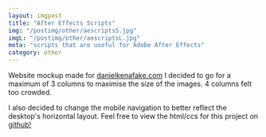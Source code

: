 ```yaml
---
layout: imgpost
title: "After Effects Scripts"
img: "/postimg/other/aescriptsS.jpg"
imgL: "/postimg/other/aescriptsL.jpg"
meta: "scripts that are useful for Adobe After Effects"
category: other
---
```


<div class="WideTextBox">
    <p>Website mockup made for <a href="http://danielkenafake.com" target="_blank">danielkenafake.com</a> I decided to go for a maximum of 3 columns to maximise the size of the images. 4 columns felt too crowded.</p><p>I also decided to change the mobile navigation to better reflect the desktop's horizontal layout. Feel free to view the html/ccs for this project on <a href="https://github.com/danielkenafake/danielkenafake.github.io">github!</a></p>
</div>

